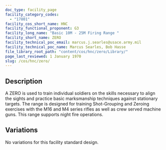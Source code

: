 ```yaml
---
doc_type: facility_page
facility_category_codes:
  - "17801"
facility_cos_short_name: HNC
facility_functional_proponent: G3
facility_long_name: "Basic 10M - 25M Firing Range "
facility_short_name: ZERO
facility_technical_poc_email: marcus.j.searles@usace.army.mil
facility_technical_poc_name: Marcus Searles, Bob Hasse
file_library_root_path: "content/cos/hnc/zero/Library/"
page_last_reviewed: 1 January 1970
slug: /cos/hnc/zero/
---
```


## Description

A ZERO is used to train individual soldiers on the skills necessary to align the sights and practice basic marksmanship techniques against stationary targets. The range is designed for training Shot-Grouping and Zeroing exercises with the M16 and M4 series rifles as well as crew served machine guns. This range supports night fire operations.

## Variations

No variations for this facility standard design.
